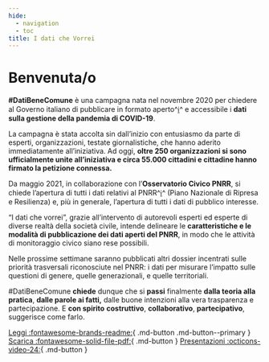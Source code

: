 ```yaml
---
hide:
  - navigation
  - toc
title: I dati che Vorrei
---
```


# Benvenuta/o

**\#DatiBeneComune** è una campagna nata nel novembre 2020 per chiedere al Governo italiano di pubblicare in formato aperto^[ℹ️](dati-che-vorrei/glossario.md#formato-aperto)^ e accessibile i **dati sulla gestione della pandemia di COVID-19**.

La campagna è stata accolta sin dall’inizio con entusiasmo da parte di esperti, organizzazioni, testate giornalistiche, che hanno aderito immediatamente all’iniziativa. Ad oggi, **oltre 250 organizzazioni si sono ufficialmente unite all’iniziativa e circa 55.000 cittadini e cittadine hanno firmato la petizione connessa.**

Da maggio 2021, in collaborazione con l’**Osservatorio Civico PNRR**, si chiede l’apertura di tutti i dati relativi al PNRR^[ℹ️](dati-che-vorrei/glossario.md#pnrr-piano-nazionale-di-ripresa-e-resilienza)^  (Piano Nazionale di Ripresa e Resilienza) e, più in generale, l’apertura di tutti i dati di pubblico interesse.

“I dati che vorrei”, grazie all’intervento di autorevoli esperti ed esperte di diverse realtà della società civile, intende delineare le **caratteristiche e le modalità di pubblicazione dei dati aperti del PNRR**, in modo che le attività di monitoraggio civico siano rese possibili.

Nelle prossime settimane saranno pubblicati altri dossier incentrati sulle priorità trasversali riconosciute nel PNRR: i dati per misurare l’impatto sulle questioni di genere, quelle generazionali, e quelle territoriali.

\#DatiBeneComune **chiede** dunque che si **passi** finalmente **dalla teoria alla pratica**, **dalle parole ai fatti,** dalle buone intenzioni alla vera trasparenza e partecipazione. E **con spirito** **costruttivo**, **collaborativo**, **partecipativo**, suggerisce come farlo.

[Leggi :fontawesome-brands-readme:](dati-che-vorrei){ .md-button .md-button--primary } [Scarica :fontawesome-solid-file-pdf:](risorse/I%20dati%20che%20vorrei%20-%20PNRR%20ed%20Etica%20dei%20dati.pdf){ .md-button } [Presentazioni :octicons-video-24:](presentazioni){ .md-button }
